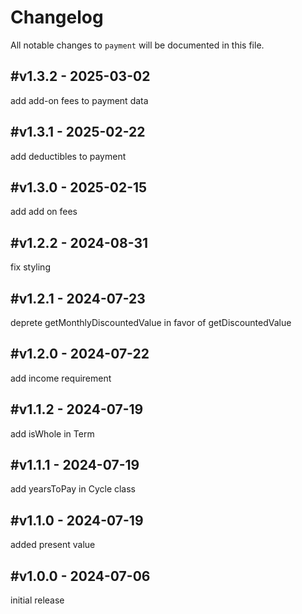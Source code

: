 # Changelog

All notable changes to `payment` will be documented in this file.

## #v1.3.2 - 2025-03-02

add add-on fees to payment data

## #v1.3.1 - 2025-02-22

add deductibles to payment

## #v1.3.0 - 2025-02-15

add add on fees

## #v1.2.2 - 2024-08-31

fix styling

## #v1.2.1 - 2024-07-23

deprete getMonthlyDiscountedValue in favor of getDiscountedValue

## #v1.2.0 - 2024-07-22

add income requirement

## #v1.1.2 - 2024-07-19

add isWhole in Term

## #v1.1.1 - 2024-07-19

add yearsToPay in Cycle class

## #v1.1.0 - 2024-07-19

added present value

## #v1.0.0 - 2024-07-06

initial release
